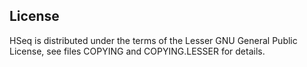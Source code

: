 License
-------

HSeq is distributed under the terms of the Lesser GNU General Public
License, see files COPYING and COPYING.LESSER for details.

